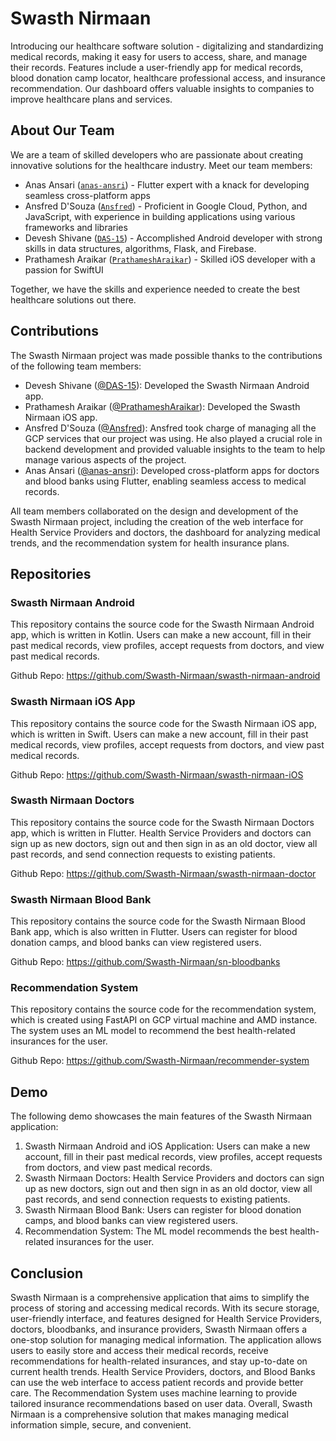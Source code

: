 Swasth Nirmaan
==============

Introducing our healthcare software solution - digitalizing and standardizing medical records, making it easy for users to access, share, and manage their records. Features include a user-friendly app for medical records, blood donation camp locator, healthcare professional access, and insurance recommendation. Our dashboard offers valuable insights to companies to improve healthcare plans and services.

About Our Team
--------------

We are a team of skilled developers who are passionate about creating innovative solutions for the healthcare industry. Meet our team members:

-   Anas Ansari ([`anas-ansri`](https://github.com/anas-ansri)) - Flutter expert with a knack for developing seamless cross-platform apps
-   Ansfred D'Souza ([`Ansfred`](https://github.com/Ansfred)) - Proficient in Google Cloud, Python, and JavaScript, with experience in building applications using various frameworks and libraries
-   Devesh Shivane ([`DAS-15`](https://github.com/DAS-15)) - Accomplished Android developer with strong skills in data structures, algorithms, Flask, and Firebase.
-   Prathamesh Araikar ([`PrathameshAraikar`](https://github.com/PrathameshAraikar)) - Skilled iOS developer with a passion for SwiftUI

Together, we have the skills and experience needed to create the best healthcare solutions out there.

Contributions
-------------

The Swasth Nirmaan project was made possible thanks to the contributions of the following team members:

-   Devesh Shivane ([@DAS-15](https://github.com/DAS-15)): Developed the Swasth Nirmaan Android app.
-   Prathamesh Araikar ([@PrathameshAraikar](https://github.com/PrathameshAraikar)): Developed the Swasth Nirmaan iOS app.
-   Ansfred D'Souza ([@Ansfred](https://github.com/Ansfred)): Ansfred took charge of managing all the GCP services that our project was using. He also played a crucial role in backend development and provided valuable insights to the team to help manage various aspects of the project.
-   Anas Ansari ([@anas-ansri](https://github.com/anas-ansri)): Developed cross-platform apps for doctors and blood banks using Flutter, enabling seamless access to medical records.

All team members collaborated on the design and development of the Swasth Nirmaan project, including the creation of the web interface for Health Service Providers and doctors, the dashboard for analyzing medical trends, and the recommendation system for health insurance plans.

Repositories
------------

### Swasth Nirmaan Android

This repository contains the source code for the Swasth Nirmaan Android app, which is written in Kotlin. Users can make a new account, fill in their past medical records, view profiles, accept requests from doctors, and view past medical records.

Github Repo: <https://github.com/Swasth-Nirmaan/swasth-nirmaan-android>

### Swasth Nirmaan iOS App

This repository contains the source code for the Swasth Nirmaan iOS app, which is written in Swift. Users can make a new account, fill in their past medical records, view profiles, accept requests from doctors, and view past medical records.

Github Repo: <https://github.com/Swasth-Nirmaan/swasth-nirmaan-iOS>

### Swasth Nirmaan Doctors

This repository contains the source code for the Swasth Nirmaan Doctors app, which is written in Flutter. Health Service Providers and doctors can sign up as new doctors, sign out and then sign in as an old doctor, view all past records, and send connection requests to existing patients.

Github Repo: <https://github.com/Swasth-Nirmaan/swasth-nirmaan-doctor>

### Swasth Nirmaan Blood Bank

This repository contains the source code for the Swasth Nirmaan Blood Bank app, which is also written in Flutter. Users can register for blood donation camps, and blood banks can view registered users.

Github Repo: <https://github.com/Swasth-Nirmaan/sn-bloodbanks>

### Recommendation System

This repository contains the source code for the recommendation system, which is created using FastAPI on GCP virtual machine and AMD instance. The system uses an ML model to recommend the best health-related insurances for the user.

Github Repo: <https://github.com/Swasth-Nirmaan/recommender-system>

Demo
----

The following demo showcases the main features of the Swasth Nirmaan application:

1.  Swasth Nirmaan Android and iOS Application: Users can make a new account, fill in their past medical records, view profiles, accept requests from doctors, and view past medical records.
2.  Swasth Nirmaan Doctors: Health Service Providers and doctors can sign up as new doctors, sign out and then sign in as an old doctor, view all past records, and send connection requests to existing patients.
3.  Swasth Nirmaan Blood Bank: Users can register for blood donation camps, and blood banks can view registered users.
4.  Recommendation System: The ML model recommends the best health-related insurances for the user.

Conclusion
----------

Swasth Nirmaan is a comprehensive application that aims to simplify the process of storing and accessing medical records. With its secure storage, user-friendly interface, and features designed for Health Service Providers, doctors, bloodbanks, and insurance providers, Swasth Nirmaan offers a one-stop solution for managing medical information. The application allows users to easily store and access their medical records, receive recommendations for health-related insurances, and stay up-to-date on current health trends. Health Service Providers, doctors, and Blood Banks can use the web interface to access patient records and provide better care. The Recommendation System uses machine learning to provide tailored insurance recommendations based on user data. Overall, Swasth Nirmaan is a comprehensive solution that makes managing medical information simple, secure, and convenient.
